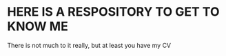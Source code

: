 # HERE IS A RESPOSITORY TO GET TO KNOW ME
There is not much to it really, but at least you have my CV 
